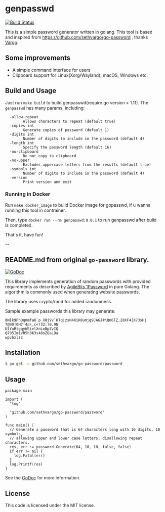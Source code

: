 # genpasswd

[![Build Status](https://travis-ci.com/mingcheng/genpasswd.go.svg?branch=master)](https://travis-ci.com/mingcheng/genpasswd.go)

This is a simple password generator written in golang. This tool is based and inspired from https://github.com/sethvargo/go-password , thanks [Vargo](https://github.com/sethvargo).

## Some improvements

* A simple command interface for users
* Clipboard support for Linux(Xorg/Wayland), macOS, Windows etc.

## Build and Usage

Just run `make build` to build genpasswd(require go version > 1.11). The `genpasswd` has many params, including:

```
  -allow-repeat
    	Allows characters to repeat (default true)
  -copies int
    	Generate copies of password (default 1)
  -digits int
    	Number of digits to include in the password (default 4)
  -length int
    	Specify the password length (default 16)
  -no-clipboard
    	Do not copy to clipboard
  -no-upper
    	Excludes uppercase letters from the results (default true)
  -symbols int
    	Number of digits to include in the password (default 4)
  -version
    	Print version and exit
```

### Running in Docker

Run `make docker_image` to build Docker image for gopasswd, if u wanna running this tool in contrainer.

Then, type  `docker run --rm genpasswd:0.0.1` to run genpasswd after build is completed.

That's it, have fun!

--

## README.md from original `go-password` library.

[![GoDoc](https://godoc.org/github.com/sethvargo/go-password?status.svg)](https://godoc.org/github.com/sethvargo/go-password)

This library implements generation of random passwords with provided
requirements as described by  [AgileBits
1Password](https://discussions.agilebits.com/discussion/23842/how-random-are-the-generated-passwords)
in pure Golang. The algorithm is commonly used when generating website
passwords.

The library uses crypto/rand for added randomness.

Sample example passwords this library may generate:

```text
0N[k9PhDqmmfaO`p_XHjVv`HTq|zsH4XiH8umjg9JAGJ#\Qm6lZ,28XF4{X?3sHj
7@90|0H7!4p\,c<!32:)0.9N
UlYuRtgqyWEivlXnLeBpZvIQ
Q795Im1VR5h363s48oZGaLDa
wpvbxlsc
```

## Installation

```sh
$ go get -u github.com/sethvargo/go-password/password
```

## Usage

```golang
package main

import (
  "log"

  "github.com/sethvargo/go-password/password"
)

func main() {
  // Generate a password that is 64 characters long with 10 digits, 10 symbols,
  // allowing upper and lower case letters, disallowing repeat characters.
  res, err := password.Generate(64, 10, 10, false, false)
  if err != nil {
    log.Fatal(err)
  }
  log.Printf(res)
}
```

See the [GoDoc](https://godoc.org/github.com/sethvargo/go-password) for more information.

## License

This code is licensed under the MIT license.
